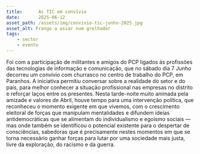 ```yaml
---
title:      As TIC em convívio
date:       2025-06-12
asset_path: /assets/img/convivio-tic-junho-2025.jpg
asset_alt: Frango a assar num grelhador
tags:
    - sector
    - evento
---
```


Foi com a participação de militantes e amigos do PCP ligados às profissões das tecnologias de informação
e comunicação, que no sábado dia 7 Junho decorreu um convívio com churrasco no centro de trabalho do PCP,
em Paranhos. A iniciativa permitiu conversar sobre a realidade do setor e do país, para melhor conhecer a
situação profissional nas empresas no distrito e reforçar laços entre os presentes. Nesta tarde-noite
muito animada pela amizade e valores de Abril, houve tempo para uma intervenção política, que reconheceu
o momento exigente em que vivemos, com o crescimento eleitoral de forças que manipulam mentalidades e
difundem ideias antidemocráticas que se alimentam do individualismo e egoísmo sociais — mas onde também
se identificou o potencial existente para o despertar de consciências, sabedoras que é precisamente
nestes momentos em que se torna necessário ganhar forças para lutar por uma sociedade mais justa, livre
da exploração, do racismo e da guerra.
